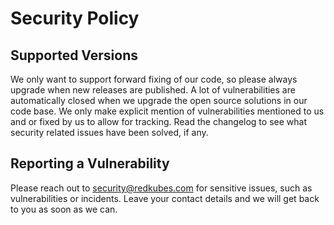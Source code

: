 # Security Policy

## Supported Versions

We only want to support forward fixing of our code, so please always upgrade when new releases are published.
A lot of vulnerabilities are automatically closed when we upgrade the open source solutions in our code base.
We only make explicit mention of vulnerabilities mentioned to us and or fixed by us to allow for tracking.
Read the changelog to see what security related issues have been solved, if any.

## Reporting a Vulnerability

Please reach out to security@redkubes.com for sensitive issues, such as vulnerabilities or incidents.
Leave your contact details and we will get back to you as soon as we can.
